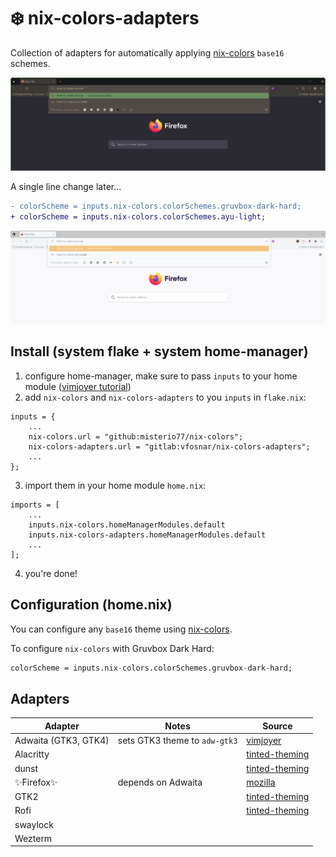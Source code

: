 # ❄️ nix-colors-adapters

Collection of adapters for automatically applying [nix-colors](https://github.com/Misterio77/nix-colors) `base16` schemes.

![Firefox with Gruvbox Dark theme](./images/firefox-gruvbox-dark.png)

A single line change later...
```diff
- colorScheme = inputs.nix-colors.colorSchemes.gruvbox-dark-hard;
+ colorScheme = inputs.nix-colors.colorSchemes.ayu-light;
```

![Firefox with Ayu Light theme](./images/firefox-ayu-light.png)

## Install (system flake + system home-manager)

1. configure home-manager, make sure to pass `inputs` to your home module ([vimjoyer tutorial](https://www.youtube.com/watch?v=FcC2dzecovw))
2. add `nix-colors` and `nix-colors-adapters` to you `inputs` in `flake.nix`:
```
inputs = {
    ...
    nix-colors.url = "github:misterio77/nix-colors";
    nix-colors-adapters.url = "gitlab:vfosnar/nix-colors-adapters";
    ...
};
```
3. import them in your home module `home.nix`:
```
imports = [
    ...
    inputs.nix-colors.homeManagerModules.default
    inputs.nix-colors-adapters.homeManagerModules.default
    ...
];
```
4. you're done!

## Configuration (home.nix)

You can configure any `base16` theme using [nix-colors](https://github.com/Misterio77/nix-colors).

To configure `nix-colors` with Gruvbox Dark Hard:
```nix
colorScheme = inputs.nix-colors.colorSchemes.gruvbox-dark-hard;
```

## Adapters

| Adapter              | Notes                         | Source                                                                                                                                         |
| -------------------- | ----------------------------- | ---------------------------------------------------------------------------------------------------------------------------------------------- |
| Adwaita (GTK3, GTK4) | sets GTK3 theme to `adw-gtk3` | [vimjoyer](https://github.com/vimjoyer/nixconf/blob/8bdeb4a3119adda168e6fb489a5e380d8eed91de/homeManagerModules/features/gtk/default.nix)      |
| Alacritty            |                               | [tinted-theming](https://github.com/aarowill/base16-alacritty/blob/c95c200b3af739708455a03b5d185d3d2d263c6e/templates/default-256.mustache)    |
| dunst                |                               | [tinted-theming](https://github.com/tinted-theming/base16-dunst/blob/0379826aad4fbb6f39305920be232195d3cc80f4/templates/default.mustache)      |
| ✨Firefox✨            | depends on Adwaita            | [mozilla](https://searchfox.org/mozilla-central/rev/66ce9f5cbc6578f4fb7b5e0181b6c234ad40d558/toolkit/modules/LightweightThemeConsumer.sys.mjs) |
| GTK2                 |                               | [tinted-theming](https://github.com/dawikur/base16-gtk2/blob/4e43875501dc7c6366296b4393268cb4a8c2d223/templates/schemes.mustache)              |
| Rofi                 |                               | [tinted-theming](https://github.com/tinted-theming/base16-rofi/blob/806c5bb7703a24acf551f7ffe9393fe3dd25fd67/templates/default.mustache)       |
| swaylock             |                               |                                                                                                                                                |
| Wezterm              |                               |                                                                                                                                                |
